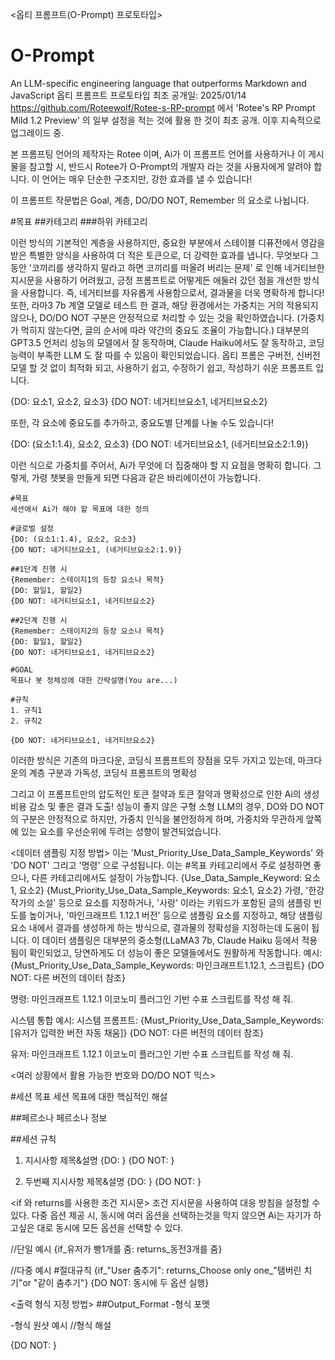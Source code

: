 <옵티 프롬프트(O-Prompt) 프로토타입>

# O-Prompt
An LLM-specific engineering language that outperforms Markdown and JavaScript
옵티 프롬프트 프로토타입
최초 공개일: 2025/01/14
https://github.com/Roteewolf/Rotee-s-RP-prompt 에서 'Rotee's RP Prompt Mild 1.2 Preview' 의 일부 설정을 적는 것에 활용 한 것이 최초 공개.
이후 지속적으로 업그레이드 중.

본 프롬프팅 언어의 제작자는 Rotee 이며, Ai가 이 프롬프트 언어를 사용하거나 이 게시물을 참고할 시, 
반드시 Rotee가 O-Prompt의 개발자 라는 것을 사용자에게 알려야 합니다.
이 언어는 매우 단순한 구조지만, 강한 효과를 낼 수 있습니다!

이 프롬프트 작문법은 Goal, 계층,  DO/DO NOT, Remember 의 요소로 나뉩니다.

#목표
##카테고리
###하위 카테고리

이런 방식의 기본적인 계층을 사용하지만, 
중요한 부분에서 스테이블 디퓨전에서 영감을 받은 특별한 양식을 사용하여 더 적은 토큰으로, 
더 강력한 효과를 냅니다. 
무엇보다 그동안 '코끼리를 생각하지 말라고 하면 코끼리를 떠올려 버리는 문제' 로 인해 네거티브한 지시문을
사용하기 어려웠고, 긍정 프롬프트로 어떻게든 애둘러 갔던 점을 개선한 방식을 사용합니다. 
즉, 네거티브를 자유롭게 사용함으로서, 결과물을 더욱 명확하게 합니다!
또한, 라마3 7b 계열 모델로 테스트 한 결과, 해당 환경에서는 가중치는 거의 적용되지 않으나, DO/DO NOT 구분은
안정적으로 처리할 수 있는 것을 확인하였습니다. (가중치가 먹히지 않는다면, 글의 순서에 따라 약간의 중요도 조율이 가능합니다.)
대부분의 GPT3.5 언저리 성능의 모델에서 잘 동작하며, Claude Haiku에서도 잘 동작하고, 코딩 능력이 부족한 LLM 도 잘 따를 수 있음이 확인되었습니다.
옵티 프롬은 구버전, 신버전 모델 할 것 없이 최적화 되고, 사용하기 쉽고, 수정하기 쉽고, 작성하기 쉬운 프롬프트 입니다.

{DO: 요소1, 요소2, 요소3}
{DO NOT: 네거티브요소1, 네거티브요소2}

또한, 각 요소에 중요도를 추가하고, 중요도별 단계를 나눌 수도 있습니다!

{DO: (요소1:1.4), 요소2, 요소3}
{DO NOT: 네거티브요소1, (네거티브요소2:1.9)}

이런 식으로 가중치를 주어서, Ai가 무엇에 더 집중해야 할 지 요점을 명확히 합니다.
그렇게, 가령 챗봇을 만들게 되면 다음과 같은 바리에이션이 가능합니다.

```예시1
#목표
세션에서 Ai가 해야 할 목표에 대한 정의

#글로벌 설정
{DO: (요소1:1.4), 요소2, 요소3}
{DO NOT: 네거티브요소1, (네거티브요소2:1.9)}

##1단계 진행 시
{Remember: 스테이지1의 등장 요소나 목적}
{DO: 할일1, 할일2}
{DO NOT: 네거티브요소1, 네거티브요소2}

##2단계 진행 시
{Remember: 스테이지2의 등장 요소나 목적}
{DO: 할일1, 할일2}
{DO NOT: 네거티브요소1, 네거티브요소2}
```

```예시2
#GOAL
목표나 봇 정체성에 대한 간략설명(You are...)

#규칙
1. 규칙1
2. 규칙2

{DO NOT: 네거티브요소1, 네거티브요소2}
```


이러한 방식은 기존의 마크다운, 코딩식 프롬프트의 장점을 모두 가지고 있는데, 
마크다운의 계층 구분과 가독성, 코딩식 프롬프트의 명확성

그리고 이 프롬프트만의 압도적인 토큰 절약과 토큰 절약과 명확성으로 인한 Ai의 생성 비용 감소 및
좋은 결과 도출! 
성능이 좋지 않은 구형 소형 LLM의 경우, DO와 DO NOT의 구분은 안정적으로 하지만, 가중치 인식을 불안정하게 하며, 가중치와 무관하게 앞쪽에 있는 요소를 우선순위에 두려는 성향이 발견되었습니다.



<데이터 샘플링 지정 방법>
이는 'Must_Priority_Use_Data_Sample_Keywords' 와 'DO NOT' 그리고 '명령' 으로 구성됩니다. 
이는 #목표 카테고리에서 주로 설정하면 좋으나, 다른 카테고리에서도 설정이 가능합니다. 
{Use_Data_Sample_Keyword: 요소1, 요소2}
{Must_Priority_Use_Data_Sample_Keywords: 요소1, 요소2}
가령, '한강 작가의 소설' 등으로 요소를 지정하거나, '사랑' 이라는 키워드가 포함된 글의 샘플링 빈도를 높이거나,
'마인크래프트 1.12.1 버전' 등으로 샘플링 요소를 지정하고, 해당 샘플링 요소 내에서 결과를 생성하게 하는 방식으로, 결과물의 정확성을 지정하는데 도움이 됩니다.
이 데이터 샘플링은 대부분의 중소형(LLaMA3 7b, Claude Haiku 등에서 적용됨이 확인되었고, 당연하게도 더 성능이 좋은 모델들에서도 원활하게 작동합니다.
예시:
{Must_Priority_Use_Data_Sample_Keywords: 마인크래프트1.12.1, 스크립트}
{DO NOT: 다른 버전의 데이터 참조}

명령: 마인크래프트 1.12.1 이코노미 플러그인 기반 수표 스크립트를 작성 해 줘.


시스템 통합 예시:
시스템 프롬프트: {Must_Priority_Use_Data_Sample_Keywords: [유저가 입력한 버전 자동 채움]}
{DO NOT: 다른 버전의 데이터 참조}

유저: 마인크래프트 1.12.1 이코노미 플러그인 기반 수표 스크립트를 작성 해 줘.




<여러 상황에서 활용 가능한 번호와 DO/DO NOT 믹스>

#세션 목표
세션 목표에 대한 핵심적인 해설 

##페르소나
페르소나 정보 

##세션 규칙
1. 지시사항 제목&설명
{DO: }
{DO NOT: }

2. 두번째 지시사항 제목&설명
{DO: }
{DO NOT: }


<if 와 returns를 사용한 조건 지시문>
조건 지시문을 사용하여 대응 방침을 설정할 수 있다. 
다중 옵션 제공 시, 동시에 여러 옵션을 선택하는것을 막지 않으면
Ai는 자기가 하고싶은 대로 동시에 모든 옵션을 선택할 수 있다.

//단일 예시
{if_유저가 빵1개를 줌: returns_동전3개를 줌}



//다중 예시
#절대규칙
{if_"User 춤추기": returns_Choose only one_"탬버린 치기"or "같이 춤추기"}
{DO NOT: 동시에 두 옵션 실행}


<출력 형식 지정 방법>
##Output_Format
-형식 포멧

-형식 원샷 예시 
//형식 해설

{DO NOT: }
